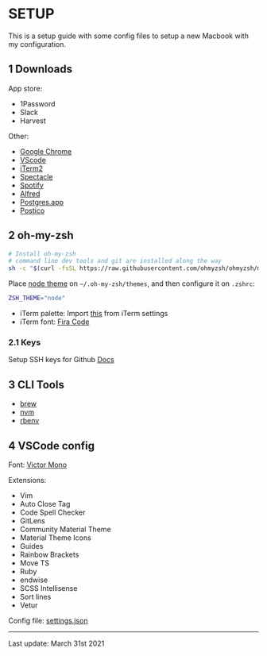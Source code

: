 # SETUP

This is a setup guide with some config files to setup a new Macbook with my configuration.

## 1 Downloads

App store:

- 1Password
- Slack
- Harvest

Other:

- [Google Chrome](https://www.google.com/chrome/)
- [VScode](https://code.visualstudio.com/download)
- [iTerm2](https://iterm2.com/)
- [Spectacle](https://www.spectacleapp.com/)
- [Spotify](https://www.spotify.com/us/download/other/)
- [Alfred](https://www.alfredapp.com/)
- [Postgres.app](https://postgresapp.com/)
- [Postico](https://eggerapps.at/postico/)

## 2 oh-my-zsh

```bash
# Install oh-my-zsh
# command line dev tools and git are installed along the way
sh -c "$(curl -fsSL https://raw.githubusercontent.com/ohmyzsh/ohmyzsh/master/tools/install.sh)"
```

Place [node theme](./node.zsh-theme) on `~/.oh-my-zsh/themes`, and then configure it on `.zshrc`:

```bash
ZSH_THEME="node"
```

* iTerm palette: Import [this](./palette.itermcolors) from iTerm settings
* iTerm font: [Fira Code](https://github.com/tonsky/FiraCode)

### 2.1 Keys
Setup SSH keys for Github [Docs](https://docs.github.com/en/github/authenticating-to-github/connecting-to-github-with-ssh)

## 3 CLI Tools

- [brew](https://brew.sh/)
- [nvm](https://github.com/nvm-sh/nvm)
- [rbenv](https://github.com/rbenv/rbenv)

## 4 VSCode config

Font: [Victor Mono](https://rubjo.github.io/victor-mono/)

Extensions:

- Vim
- Auto Close Tag
- Code Spell Checker
- GitLens
- Community Material Theme
- Material Theme Icons
- Guides
- Rainbow Brackets
- Move TS
- Ruby
- endwise
- SCSS Intellisense
- Sort lines
- Vetur

Config file: [settings.json](./vscode-settings.json)

---

Last update: March 31st 2021
